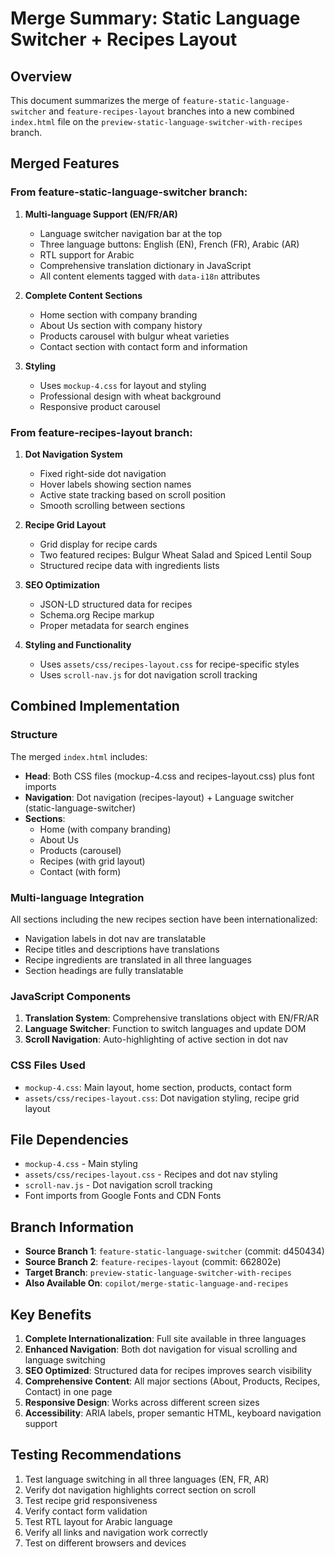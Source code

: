 # Merge Summary: Static Language Switcher + Recipes Layout

## Overview
This document summarizes the merge of `feature-static-language-switcher` and `feature-recipes-layout` branches into a new combined `index.html` file on the `preview-static-language-switcher-with-recipes` branch.

## Merged Features

### From feature-static-language-switcher branch:
1. **Multi-language Support (EN/FR/AR)**
   - Language switcher navigation bar at the top
   - Three language buttons: English (EN), French (FR), Arabic (AR)
   - RTL support for Arabic
   - Comprehensive translation dictionary in JavaScript
   - All content elements tagged with `data-i18n` attributes

2. **Complete Content Sections**
   - Home section with company branding
   - About Us section with company history
   - Products carousel with bulgur wheat varieties
   - Contact section with contact form and information

3. **Styling**
   - Uses `mockup-4.css` for layout and styling
   - Professional design with wheat background
   - Responsive product carousel

### From feature-recipes-layout branch:
1. **Dot Navigation System**
   - Fixed right-side dot navigation
   - Hover labels showing section names
   - Active state tracking based on scroll position
   - Smooth scrolling between sections

2. **Recipe Grid Layout**
   - Grid display for recipe cards
   - Two featured recipes: Bulgur Wheat Salad and Spiced Lentil Soup
   - Structured recipe data with ingredients lists

3. **SEO Optimization**
   - JSON-LD structured data for recipes
   - Schema.org Recipe markup
   - Proper metadata for search engines

4. **Styling and Functionality**
   - Uses `assets/css/recipes-layout.css` for recipe-specific styles
   - Uses `scroll-nav.js` for dot navigation scroll tracking

## Combined Implementation

### Structure
The merged `index.html` includes:
- **Head**: Both CSS files (mockup-4.css and recipes-layout.css) plus font imports
- **Navigation**: Dot navigation (recipes-layout) + Language switcher (static-language-switcher)
- **Sections**: 
  - Home (with company branding)
  - About Us
  - Products (carousel)
  - Recipes (with grid layout)
  - Contact (with form)

### Multi-language Integration
All sections including the new recipes section have been internationalized:
- Navigation labels in dot nav are translatable
- Recipe titles and descriptions have translations
- Recipe ingredients are translated in all three languages
- Section headings are fully translatable

### JavaScript Components
1. **Translation System**: Comprehensive translations object with EN/FR/AR
2. **Language Switcher**: Function to switch languages and update DOM
3. **Scroll Navigation**: Auto-highlighting of active section in dot nav

### CSS Files Used
- `mockup-4.css`: Main layout, home section, products, contact form
- `assets/css/recipes-layout.css`: Dot navigation styling, recipe grid layout

## File Dependencies
- `mockup-4.css` - Main styling
- `assets/css/recipes-layout.css` - Recipes and dot nav styling
- `scroll-nav.js` - Dot navigation scroll tracking
- Font imports from Google Fonts and CDN Fonts

## Branch Information
- **Source Branch 1**: `feature-static-language-switcher` (commit: d450434)
- **Source Branch 2**: `feature-recipes-layout` (commit: 662802e)
- **Target Branch**: `preview-static-language-switcher-with-recipes`
- **Also Available On**: `copilot/merge-static-language-and-recipes`

## Key Benefits
1. **Complete Internationalization**: Full site available in three languages
2. **Enhanced Navigation**: Both dot navigation for visual scrolling and language switching
3. **SEO Optimized**: Structured data for recipes improves search visibility
4. **Comprehensive Content**: All major sections (About, Products, Recipes, Contact) in one page
5. **Responsive Design**: Works across different screen sizes
6. **Accessibility**: ARIA labels, proper semantic HTML, keyboard navigation support

## Testing Recommendations
1. Test language switching in all three languages (EN, FR, AR)
2. Verify dot navigation highlights correct section on scroll
3. Test recipe grid responsiveness
4. Verify contact form validation
5. Test RTL layout for Arabic language
6. Verify all links and navigation work correctly
7. Test on different browsers and devices
